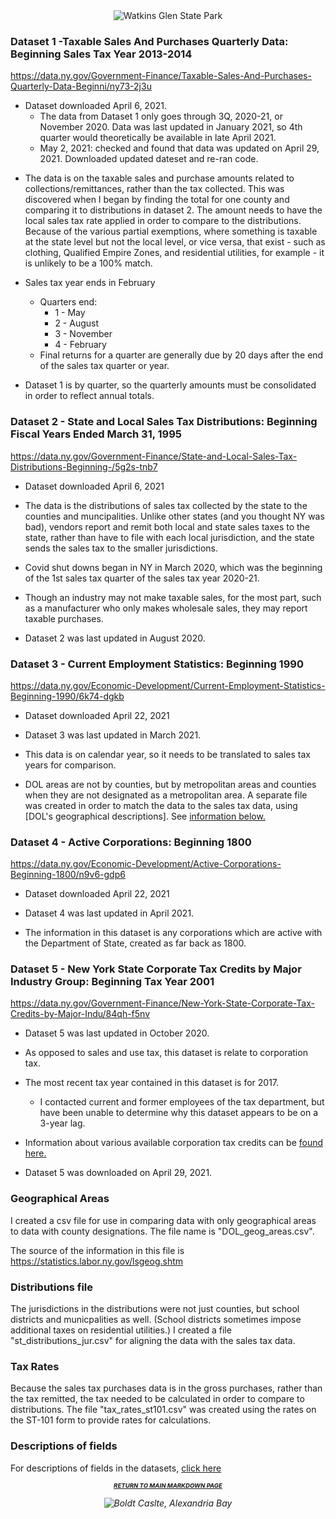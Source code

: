 <center>
    <img src="https://media.gettyimages.com/photos/waterfall-and-bridge-at-watkins-glen-state-park-new-york-picture-id1179601463?s=2048x2048" title="Watkins Glen State Park" alt="Watkins Glen State Park">
</center>


### Dataset 1 -Taxable Sales And Purchases Quarterly Data: Beginning Sales Tax Year 2013-2014

https://data.ny.gov/Government-Finance/Taxable-Sales-And-Purchases-Quarterly-Data-Beginni/ny73-2j3u

* Dataset downloaded April 6, 2021.
    * The data from Dataset 1 only goes through 3Q, 2020-21, or November 2020.  Data was last updated in January 2021, so 4th quarter would theoretically be available in late April 2021.
    * May 2, 2021: checked and found that data was updated on April 29, 2021.  Downloaded updated dateset and re-ran code.
<p>
    
* The data is on the taxable sales and purchase amounts related to collections/remittances, rather than the tax collected.  This was discovered when I began by finding the total for one county and comparing it to distributions in dataset 2.  The amount needs to have the local sales tax rate applied in order to compare to the distributions.  Because of the various partial exemptions, where something is taxable at the state level but not the local level, or vice versa, that exist - such as clothing, Qualified Empire Zones, and residential utilities, for example - it is unlikely to be a 100% match.
    
* Sales tax year ends in February
    * Quarters end: 
        - 1 - May
        - 2 - August
        - 3 - November
        - 4 - February
    * Final returns for a quarter are generally due by 20 days after the end of the sales tax quarter or year.
<p>
    
* Dataset 1 is by quarter, so the quarterly amounts must be consolidated in order to reflect annual totals.

### Dataset 2 - State and Local Sales Tax Distributions: Beginning Fiscal Years Ended March 31, 1995

https://data.ny.gov/Government-Finance/State-and-Local-Sales-Tax-Distributions-Beginning-/5g2s-tnb7

* Dataset downloaded April 6, 2021
    
* The data is the distributions of sales tax collected by the state to the counties and muncipalities.  Unlike other states (and you thought NY was bad), vendors report and remit both local and state sales taxes to the state, rather than have to file with each local jurisdiction, and the state sends the sales tax to the smaller jurisdictions.

* Covid shut downs began in NY in March 2020, which was the beginning of the 1st sales tax quarter of the sales tax year 2020-21.

* Though an industry may not make taxable sales, for the most part, such as a manufacturer who only makes wholesale sales, they may report taxable purchases.

* Dataset 2 was last updated in August 2020.

### Dataset 3 - Current Employment Statistics: Beginning 1990

https://data.ny.gov/Economic-Development/Current-Employment-Statistics-Beginning-1990/6k74-dgkb

* Dataset downloaded April 22, 2021

* Dataset 3 was last updated in March 2021.

* This data is on calendar year, so it needs to be translated to sales tax years for comparison.

* DOL areas are not by counties, but by metropolitan areas and counties when they are not designated as a metropolitan area.  A separate file was created in order to match the data to the sales tax data, using [DOL's geographical descriptions].  See [information below.](datasets.md#geographical-areas)

### Dataset 4 - Active Corporations: Beginning 1800

https://data.ny.gov/Economic-Development/Active-Corporations-Beginning-1800/n9v6-gdp6

* Dataset downloaded April 22, 2021

* Dataset 4 was last updated in April 2021.
    
* The information in this dataset is any corporations which are active with the Department of State, created as far back as 1800.  

### Dataset 5 - New York State Corporate Tax Credits by Major Industry Group: Beginning Tax Year 2001

https://data.ny.gov/Government-Finance/New-York-State-Corporate-Tax-Credits-by-Major-Indu/84qh-f5nv

* Dataset 5 was last updated in October 2020.  
    
* As opposed to sales and use tax, this dataset is relate to corporation tax.

* The most recent tax year contained in this dataset is for 2017.
    * I contacted current and former employees of the tax department, but have been unable to determine why this dataset appears to be on a 3-year lag.
<p>
    
* Information about various available corporation tax credits can be [found here.](https://www.tax.ny.gov/bus/ct/article9a_tax_credits.htm)

* Dataset 5 was downloaded on April 29, 2021.

### Geographical Areas
    
I created a csv file for use in comparing data with only geographical areas to data with county designations.  The file name is "DOL_geog_areas.csv".

The source of the information in this file is https://statistics.labor.ny.gov/lsgeog.shtm

### Distributions file

The jurisdictions in the distributions were not just counties, but school districts and municpalities as well.  (School districts sometimes impose additional taxes on residential utilities.)  I created a file "st_distributions_jur.csv" for aligning the data with the sales tax data.
    
### Tax Rates
    
Because the sales tax purchases data is in the gross purchases, rather than the tax remitted, the tax needed to be calculated in order to compare to distributions.  The file "tax_rates_st101.csv" was created using the rates on the ST-101 form to provide rates for calculations.

### Descriptions of fields

For descriptions of fields in the datasets, [click here](fields.md)
</p>    

<p align="center">
    <center><h1 style="font-size:1vw">
        <i>
            <a href = "README.md">RETURN TO MAIN MARKDOWN PAGE</a></h1>
    </center>
    </p>

   <p align="center">
<center>
    <img src="https://media.gettyimages.com/photos/the-power-house-of-boldt-castle-on-heart-island-in-the-saint-lawrence-picture-id842386682?s=2048x2048" alt="Boldt Caslte, Alexandria Bay" title="Boldt Caslte, Alexandria Bay">
    </p>
</center>
